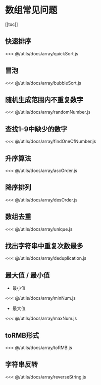 # 数组常见问题

[[toc]]

## 快速排序

<CodeBlock>

<<< @/utils/docs/array/quickSort.js

</CodeBlock>

## 冒泡

<CodeBlock>

<<< @/utils/docs/array/bubbleSort.js

</CodeBlock>

## 随机生成范围内不重复数字

<CodeBlock>

<<< @/utils/docs/array/randomNumber.js

</CodeBlock>

## 查找1-9中缺少的数字

<CodeBlock>

<<< @/utils/docs/array/findOneOfNumber.js

</CodeBlock>

## 升序算法

<CodeBlock>

<<< @/utils/docs/array/ascOrder.js

</CodeBlock>

## 降序排列

<CodeBlock>

<<< @/utils/docs/array/desOrder.js

</CodeBlock>

## 数组去重

<CodeBlock>

<<< @/utils/docs/array/unique.js

</CodeBlock>

## 找出字符串中重复次数最多

<CodeBlock>

<<< @/utils/docs/array/deduplication.js

</CodeBlock>

## 最大值 / 最小值

- 最小值

<CodeBlock>

<<< @/utils/docs/array/minNum.js

</CodeBlock>

- 最大值

<CodeBlock>

<<< @/utils/docs/array/maxNum.js

</CodeBlock>

## toRMB形式

<CodeBlock>

<<< @/utils/docs/array/toRMB.js

</CodeBlock>

## 字符串反转

<CodeBlock>

<<< @/utils/docs/array/reverseString.js

</CodeBlock>
